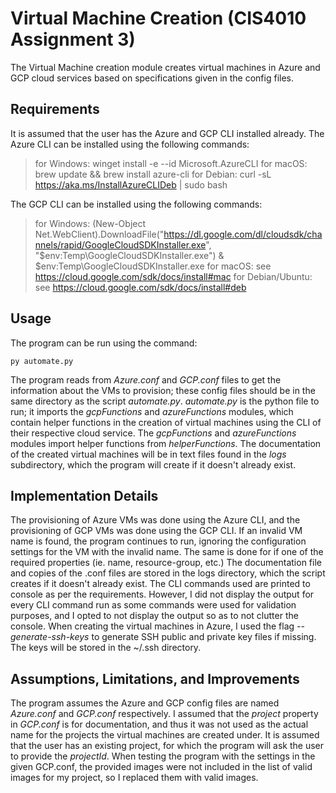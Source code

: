 # Virtual Machine Creation (CIS4010 Assignment 3)

The Virtual Machine creation module creates virtual machines in Azure and GCP cloud services based on specifications given in the config files.


## Requirements

It is assumed that the user has the Azure and GCP CLI installed already.
The Azure CLI can be installed using the following commands:
>for Windows: winget install -e --id Microsoft.AzureCLI
for macOS: brew update && brew install azure-cli
for Debian: curl -sL https://aka.ms/InstallAzureCLIDeb | sudo bash

The GCP CLI can be installed using the following commands:
>for Windows: (New-Object Net.WebClient).DownloadFile("https://dl.google.com/dl/cloudsdk/channels/rapid/GoogleCloudSDKInstaller.exe", "$env:Temp\GoogleCloudSDKInstaller.exe") & $env:Temp\GoogleCloudSDKInstaller.exe
for macOS: see https://cloud.google.com/sdk/docs/install#mac
for Debian/Ubuntu: see https://cloud.google.com/sdk/docs/install#deb


## Usage

The program can be run using the command:
```
py automate.py
```
The program reads from *Azure.conf* and *GCP.conf* files to get the information about the VMs to provision; these config files should be in the same directory as the script *automate.py*.
*automate.py* is the python file to run; it imports the *gcpFunctions* and *azureFunctions* modules, which contain helper functions in the creation of virtual machines using the CLI of their respective cloud service. The *gcpFunctions* and *azureFunctions* modules import helper functions from *helperFunctions*.
The documentation of the created virtual machines will be in text files found in the *logs* subdirectory, which the program will create if it doesn't already exist.

## Implementation Details

The provisioning of Azure VMs was done using the Azure CLI, and the provisioning of GCP VMs was done using the GCP CLI.
If an invalid VM name is found, the program continues to run, ignoring the configuration settings for the VM with the invalid name. The same is done for if one of the required properties (ie. name, resource-group, etc.)
The documentation file and copies of the .conf files are stored in the logs directory, which the script creates if it doesn't already exist.
The CLI commands used are printed to console as per the requirements. However, I did not display the output for every CLI command run as some commands were used for validation purposes, and I opted to not display the output so as to not clutter the console.
When creating the virtual machines in Azure, I used the flag *--generate-ssh-keys* to generate SSH public and private key files if missing. The keys will be stored in the ~/.ssh directory.

## Assumptions, Limitations, and Improvements

The program assumes the Azure and GCP config files are named *Azure.conf* and *GCP.conf* respectively.
I assumed that the *project* property in *GCP.conf* is for documentation, and thus it was not used as the actual name for the projects the virtual machines are created under. It is assumed that the user has an existing project, for which the program will ask the user to provide the *projectId*.
When testing the program with the settings in the given GCP.conf, the provided images were not included in the list of valid images for my project, so I replaced them with valid images.